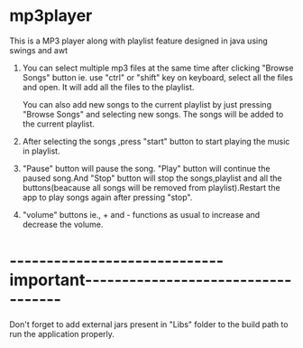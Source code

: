 # mp3player
This is a MP3 player along with playlist feature designed in java using swings and awt 

1) You can select multiple mp3 files at the same time after clicking "Browse Songs" button ie. use "ctrl" or "shift" key on keyboard,
   select all the files and open. It will add all the files to the playlist.

   You can also add new songs to the current playlist by just pressing "Browse Songs" and selecting new songs. The songs will be added
   to the current playlist.

2) After selecting the songs ,press "start" button to start playing the music in playlist.

3) "Pause" button will pause the song. "Play" button will continue the paused song.And "Stop" button will stop the songs,playlist and 
   all the buttons(beacause all songs will be removed from playlist).Restart the app to play songs again after pressing "stop". 

4) "volume" buttons ie., + and - functions as usual to increase and decrease the volume.

# -----------------------------important-----------------------------------
   Don't forget to add external jars present in "Libs" folder to the build path to run the application properly.




 
